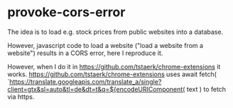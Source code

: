 # provoke-cors-error
The idea is to load e.g. stock prices from public websites into a database.

However, javascript code to load a website ("load a website from a website") results in a CORS error, here I reproduce it.

However, when I do it in https://github.com/tstaerk/chrome-extensions it works.
https://github.com/tstaerk/chrome-extensions uses await fetch(
      `https://translate.googleapis.com/translate_a/single?client=gtx&sl=auto&tl=de&dt=t&q=${encodeURIComponent(
        text
      )
  to fetch via https.

